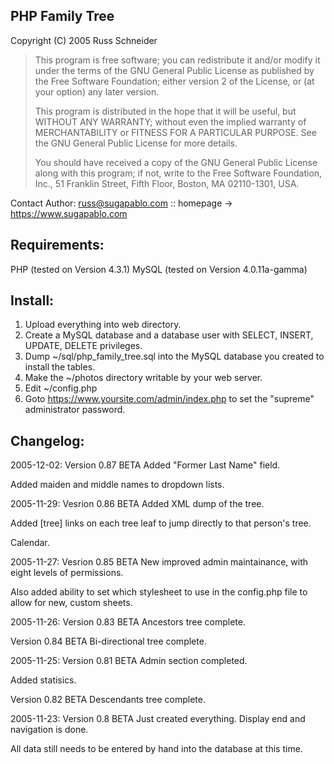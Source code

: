 

## PHP Family Tree

Copyright (C) 2005 Russ Schneider

  

> This program is free software; you can redistribute it and/or
> modify it under the terms of the GNU General Public License
> as published by the Free Software Foundation; either version 2
> of the License, or (at your option) any later version.
> 
> This program is distributed in the hope that it will be useful,
> but WITHOUT ANY WARRANTY; without even the implied warranty of MERCHANTABILITY or FITNESS FOR A PARTICULAR PURPOSE. See the GNU General Public License for more details.
> 
>  You should have received a copy of the GNU General Public License along with this program; if not, write to the Free Software Foundation, Inc., 51 Franklin Street, Fifth Floor, Boston, MA 02110-1301, USA.

Contact Author: russ@sugapablo.com :: homepage -> https://www.sugapablo.com


Requirements:
------------
PHP (tested on Version 4.3.1)
MySQL (tested on Version 4.0.11a-gamma)

Install:
-------

1) Upload everything into web directory.
2) Create a MySQL database and a database user with SELECT, INSERT, UPDATE, DELETE privileges.
3) Dump ~/sql/php_family_tree.sql into the MySQL database you created to install the tables.
4) Make the ~/photos directory writable by your web server.
5) Edit ~/config.php
6) Goto https://www.yoursite.com/admin/index.php to set the "supreme" administrator password.

  
  

Changelog:
---------
2005-12-02:
Version 0.87 BETA
Added "Former Last Name" field.

Added maiden and middle names to dropdown lists.


2005-11-29:
Vesrion 0.86 BETA
Added XML dump of the tree.

Added [tree] links on each tree leaf to jump directly to that person's tree.

Calendar.

2005-11-27:
Vesrion 0.85 BETA
New improved admin maintainance, with eight levels of permissions. 

Also added ability to set which stylesheet to use in the config.php file to allow for new, custom sheets.

2005-11-26:
Version 0.83 BETA
Ancestors tree complete.

Version 0.84 BETA
Bi-directional tree complete.

2005-11-25:
Version 0.81 BETA
Admin section completed.

Added statisics.

Version 0.82 BETA
Descendants tree complete.

2005-11-23:
Version 0.8 BETA
Just created everything. Display end and navigation is done.

All data still needs to be entered by hand into the database at this time.